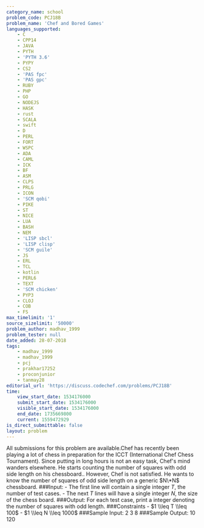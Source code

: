 ```yaml
---
category_name: school
problem_code: PCJ18B
problem_name: 'Chef and Bored Games'
languages_supported:
    - C
    - CPP14
    - JAVA
    - PYTH
    - 'PYTH 3.6'
    - PYPY
    - CS2
    - 'PAS fpc'
    - 'PAS gpc'
    - RUBY
    - PHP
    - GO
    - NODEJS
    - HASK
    - rust
    - SCALA
    - swift
    - D
    - PERL
    - FORT
    - WSPC
    - ADA
    - CAML
    - ICK
    - BF
    - ASM
    - CLPS
    - PRLG
    - ICON
    - 'SCM qobi'
    - PIKE
    - ST
    - NICE
    - LUA
    - BASH
    - NEM
    - 'LISP sbcl'
    - 'LISP clisp'
    - 'SCM guile'
    - JS
    - ERL
    - TCL
    - kotlin
    - PERL6
    - TEXT
    - 'SCM chicken'
    - PYP3
    - CLOJ
    - COB
    - FS
max_timelimit: '1'
source_sizelimit: '50000'
problem_author: madhav_1999
problem_tester: null
date_added: 28-07-2018
tags:
    - madhav_1999
    - madhav_1999
    - pcj
    - prakhar17252
    - proconjunior
    - tanmay28
editorial_url: 'https://discuss.codechef.com/problems/PCJ18B'
time:
    view_start_date: 1534176000
    submit_start_date: 1534176000
    visible_start_date: 1534176000
    end_date: 1735669800
    current: 1559472929
is_direct_submittable: false
layout: problem
---
```

All submissions for this problem are available.Chef has recently been playing a lot of chess in preparation for the ICCT (International Chef Chess Tournament). Since putting in long hours is not an easy task, Chef's mind wanders elsewhere. He starts counting the number of squares with odd side length on his chessboard.. However, Chef is not satisfied. He wants to know the number of squares of odd side length on a generic $N\*N$ chessboard. ###Input: - The first line will contain a single integer $T$, the number of test cases. - The next $T$ lines will have a single integer $N$, the size of the chess board. ###Output: For each test case, print a integer denoting the number of squares with odd length. ###Constraints - $1 \\leq T \\leq 100$ - $1 \\leq N \\leq 1000$ ###Sample Input: 2 3 8 ###Sample Output: 10 120
